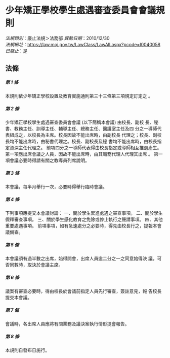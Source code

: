 # 少年矯正學校學生處遇審查委員會會議規則

*法規類別*：廢止法規＞法務部
*異動日期*：2010/12/30  
*法規網址*：https://law.moj.gov.tw/LawClass/LawAll.aspx?pcode=I0040058
*已廢止*：是


## 法條
##### 第 1 條
本規則依少年矯正學校設置及教育實施通則第三十三條第三項規定訂定之
。

##### 第 2 條
少年矯正學校學生處遇審查委員會會議 (以下簡稱本會議) 由校長、副校
長、秘書、教務主任、訓導主任、輔導主任、總務主任、醫護室主任及四
分之一導師代表組成之，以校長為主席。校長因故不能出席時，由副校長
代理之；校長、副校長均不能出席時，由秘書代理之。校長、副校長及秘
書均不能出席時，由校長指定資深主任代理之。
前項四分之一導師代表得由校長指定或導師相互推選產生。
第一項應出席會議之人員，因故不能出席時，由其職務代理人代理其出席
。
第一項會議必要時得請有關之教導員列席說明。

##### 第 3 條
本會議，每半月舉行一次，必要時得舉行臨時會議。

##### 第 4 條
下列事項應提交本會議討論：
一、關於學生累進處遇之審查事項。
二、關於學生假釋審查事項。
三、關於學生感化教育之免除或停止執行之聲請事項。
四、其他重要處遇事項。
前項事項，如有急速處分之必要時，得先由校長行之，提報本會議備查。


##### 第 5 條
本會議須有過半數之出席，始得開會，出席人員逾二分之一之同意始得決
議，可否同數時，取決於會議主席。

##### 第 6 條
議案有審查必要時，得由校長於會議前指定人員先行審查，簽註意見，報
告校長提交本會議。

##### 第 7 條
會議時，各出席人員應將有關業務及議決案執行情形提會報告。

##### 第 8 條
本規則自發布日施行。


